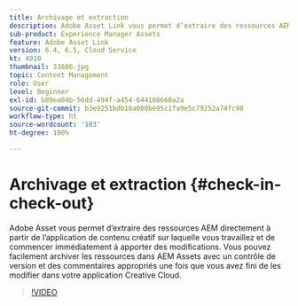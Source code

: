 ```yaml
---
title: Archivage et extraction
description: Adobe Asset Link vous permet d’extraire des ressources AEM directement à partir de l’application de contenu créatif sur laquelle vous travaillez et de commencer immédiatement à apporter des modifications. Vous pouvez facilement archiver les ressources dans AEM Assets avec un contrôle de version et des commentaires appropriés une fois que vous avez fini de les modifier dans votre application Creative Cloud.
sub-product: Experience Manager Assets
feature: Adobe Asset Link
version: 6.4, 6.5, Cloud Service
kt: 4910
thumbnail: 33886.jpg
topic: Content Management
role: User
level: Beginner
exl-id: b89ea04b-56dd-494f-a454-644166660a2a
source-git-commit: b3e9251bdb18a008be95c1fa9e5c79252a74fc98
workflow-type: ht
source-wordcount: '103'
ht-degree: 100%

---
```


# Archivage et extraction {#check-in-check-out}

Adobe Asset vous permet d’extraire des ressources AEM directement à partir de l’application de contenu créatif sur laquelle vous travaillez et de commencer immédiatement à apporter des modifications. Vous pouvez facilement archiver les ressources dans AEM Assets avec un contrôle de version et des commentaires appropriés une fois que vous avez fini de les modifier dans votre application Creative Cloud.

>[!VIDEO](https://video.tv.adobe.com/v/33886?quality=12&learn=on)
